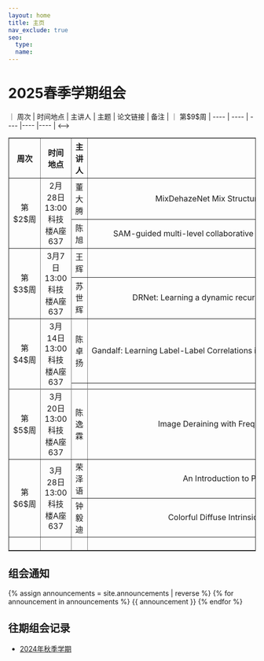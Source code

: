 ```yaml
---
layout: home
title: 主页
nav_exclude: true
seo:
  type: 
  name: 
---
```


# 2025春季学期组会

<!-->｜ 周次  | 时间地点 |  主讲人  |  主题  |  论文链接  |  备注  |
｜ 第$9$周  | ----  | ----  | ----  |----  |----  |
<-->
<table border="1">
  <tr>
    <th style="text-align:center;">周次</th>
    <th>时间地点</th>
    <th>主讲人</th>
    <th>主题</th>
    <th>论文链接</th>
    <th>备注</th>
  </tr>
 <tr>
    <td style="text-align:center;" rowspan="2">第$2$周</td>
    <td style="text-align:center" rowspan="2">2月28日13:00<br>科技楼A座637</td>
    <td style="text-align:center;">董大腾</td>
    <td style="text-align:center; white-space: nowrap">MixDehazeNet Mix Structure Block For Image Dehazing Network</td>
    <td style="text-align:center; white-space: nowrap"><a href="https://ieeexplore.ieee.org/stamp/stamp.jsp?tp=&arnumber=10651326" target= "_blank"> MixDehazeNet Mix Structure Block For Image Dehazing Network </a></td>
    <td style="text-align:center;" rowspan="2"></td>
  </tr>
  <tr>
    <td style="text-align:center;">陈旭</td>
      <td style="text-align:center; white-space: nowrap">SAM-guided multi-level collaborative Transformer for infrared and visible image fusion</td>
    <td style="text-align:center; white-space: nowrap"><a href="https://www.sciencedirect.com/science/article/pii/S0031320325000512?via%3Dihub " target= "_blank" >SAM-guided multi-level collaborative Transformer for infrared and visible image fusion
</a></td>
</tr>
 <tr>
    <td style="text-align:center;" rowspan="2">第$3$周</td>
    <td style="text-align:center" rowspan="2">3月7日13:00<br>科技楼A座637</td>
    <td style="text-align:center;">王辉</td>
    <td style="text-align:center; white-space: nowrap"></td>
    <td style="text-align:center;"></td>
    <td style="text-align:center;" rowspan="2"></td>
  </tr>
  <tr>
    <td style="text-align:center;">苏世辉</td>
    <td style="text-align:center; white-space: nowrap">DRNet: Learning a dynamic recursion network for chaotic rain streak removal</td>
    <td style="text-align:center;"><a href="https://www.sciencedirect.com/science/article/pii/S0031320324007556" target= "_blank"> DRNet: Learning a dynamic recursion network for chaotic rain streak removal </a></td>
  </tr>
  <tr>
    <td style="text-align:center;" rowspan="2">第$4$周</td>
    <td style="text-align:center" rowspan="2">3月14日13:00<br>科技楼A座637</td>
    <td style="text-align:center;">陈卓扬</td>
    <td style="text-align:center; white-space: nowrap">Gandalf: Learning Label-Label Correlations in Extreme Multi-label Classification via Label Features</td>
    <td style="text-align:center;"><a href="https://dl.acm.org/doi/10.1145/3637528.3672063" target= "_blank"> Gandalf: Learning Label-Label Correlations in Extreme Multi-label Classification via Label Features </a></td>
    <td style="text-align:center;" rowspan="2"></td>
  </tr>
  <tr>
    <td style="text-align:center;"></td>
    <td style="text-align:center; white-space: nowrap"></td>
    <td style="text-align:center;"></td>
  </tr>
   <tr>
    <td style="text-align:center;" rowspan="2">第$5$周</td>
    <td style="text-align:center" rowspan="2">3月20日13:00<br>科技楼A座637</td>
    <td style="text-align:center" rowspan="2">陈逸霖</td>
    <td style="text-align:center; white-space: nowrap" rowspan="2">Image Deraining with Frequency-Enhanced State Space Model </td>
    <td style="text-align:center;" rowspan="2"><a href="https://arxiv.org/abs/2405.16470" target= "_blank"> Image Deraining with Frequency-Enhanced State Space Model  </a></td>
    <td style="text-align:center;" rowspan="2"></td>
  </tr>
  <tr>
  </tr>
   <tr>
    <td style="text-align:center;" rowspan="2">第$6$周</td>
    <td style="text-align:center" rowspan="2">3月28日13:00<br>科技楼A座637</td>
    <td style="text-align:center;">荣泽语</td>
    <td style="text-align:center; white-space: nowrap"> An Introduction to Prototype Contrastive Learning</td>
    <td style="text-align:center;"></td>
    <td style="text-align:center;" rowspan="2"></td>
  </tr>
  <tr>
    <td style="text-align:center;">钟毅迪</td>
    <td style="text-align:center; white-space: nowrap">Colorful Diffuse Intrinsic Image Decomposition in the Wild</td>
    <td style="text-align:center;"><a href="https://yaksoy.github.io/ColorfulShading/" target= "_blank"> Colorful Diffuse Intrinsic Image Decomposition in the Wild </a></td>
  </tr>
  <tr>
    <td style="text-align:center;" rowspan="2"></td>
    <td style="text-align:center;" rowspan="2"></td>
    <td style="text-align:center;" rowspan="2"></td>
    <td style="text-align:center;" rowspan="2"></td>
    <td style="text-align:center;" rowspan="2">&ensp;&ensp;&ensp;&ensp;&ensp;&ensp;&ensp;&ensp;&ensp;&ensp;&ensp;&ensp;&ensp;&ensp;&ensp;&ensp;&ensp;&ensp;&ensp;&ensp;&ensp;&ensp;&ensp;&ensp;&ensp;&ensp;&ensp;&ensp;&ensp;&ensp;&ensp;&ensp;&ensp;&ensp;&ensp;&ensp;&ensp;&ensp;&ensp;&ensp;&ensp;&ensp;&ensp;&ensp;&ensp;&ensp;&ensp;&ensp;&ensp;&ensp;&ensp;&ensp;&ensp;&ensp;&ensp;&ensp;&ensp;&ensp;&ensp;&ensp;&ensp;&ensp;&ensp;&ensp;&ensp;&ensp;</td>
    <td style="text-align:center;" rowspan="2">&ensp;&ensp;&ensp;&ensp;&ensp;&ensp;&ensp;&ensp;&ensp;&ensp;&ensp;&ensp;&ensp;&ensp;&ensp;&ensp;&ensp;</td>
  </tr>
</table>



## 组会通知

{% assign announcements = site.announcements | reverse %}
{% for announcement in announcements %}
{{ announcement }}
{% endfor %}


## 往期组会记录

- [2024年秋季学期](history-2024W.md)
